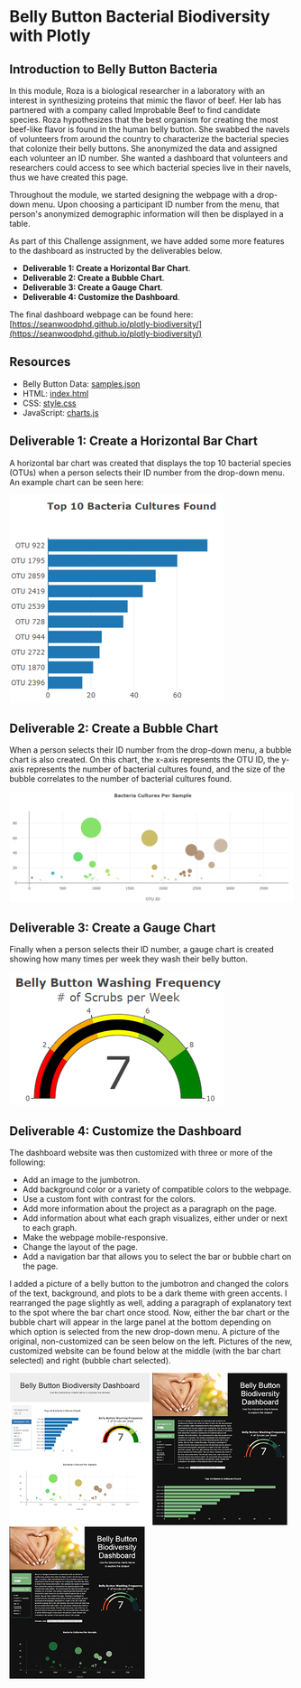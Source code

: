 # Belly Button Bacterial Biodiversity with Plotly

## Introduction to Belly Button Bacteria
In this module, Roza is a biological researcher in a laboratory with an interest in synthesizing proteins that mimic the flavor of beef. Her lab has partnered with a company called Improbable Beef to find candidate species. Roza hypothesizes that the best organism for creating the most beef-like flavor is found in the human belly button. She swabbed the navels of volunteers from around the country to characterize the bacterial species that colonize their belly buttons. She anonymized the data and assigned each volunteer an ID number. She wanted a dashboard that volunteers and researchers could access to see which bacterial species live in their navels, thus we have created this page.

Throughout the module, we started designing the webpage with a drop-down menu. Upon choosing a participant ID number from the menu, that person's anonymized demographic information will then be displayed in a table.

As part of this Challenge assignment, we have added some more features to the dashboard as instructed by the deliverables below.

- **Deliverable 1: Create a Horizontal Bar Chart**.
- **Deliverable 2: Create a Bubble Chart**.
- **Deliverable 3: Create a Gauge Chart**.
- **Deliverable 4: Customize the Dashboard**.

The final dashboard webpage can be found here: [https://seanwoodphd.github.io/plotly-biodiversity/](https://seanwoodphd.github.io/plotly-biodiversity/)

## Resources
- Belly Button Data: [samples.json](static/js/samples.json)
- HTML: [index.html](index.html)
- CSS: [style.css](static/css/style.css)
- JavaScript: [charts.js](static/js/charts.js)

## Deliverable 1: Create a Horizontal Bar Chart
A horizontal bar chart was created that displays the top 10 bacterial species (OTUs) when a person selects their ID number from the drop-down menu. An example chart can be seen here:

![barchart.png](static/images/barchart.png)

## Deliverable 2: Create a Bubble Chart
When a person selects their ID number from the drop-down menu, a bubble chart is also created. On this chart, the x-axis represents the OTU ID, the y-axis represents the number of bacterial cultures found, and the size of the bubble correlates to the number of bacterial cultures found.

![bubblechart.png](static/images/bubblechart.png)

## Deliverable 3: Create a Gauge Chart
Finally when a person selects their ID number, a gauge chart is created showing how many times per week they wash their belly button.

![gaugechart.png](static/images/gaugechart.png)

## Deliverable 4: Customize the Dashboard
The dashboard website was then customized with three or more of the following:
- Add an image to the jumbotron.
- Add background color or a variety of compatible colors to the webpage.
- Use a custom font with contrast for the colors.
- Add more information about the project as a paragraph on the page.
- Add information about what each graph visualizes, either under or next to each graph.
- Make the webpage mobile-responsive.
- Change the layout of the page.
- Add a navigation bar that allows you to select the bar or bubble chart on the page.

I added a picture of a belly button to the jumbotron and changed the colors of the text, background, and plots to be a dark theme with green accents. I rearranged the page slightly as well, adding a paragraph of explanatory text to the spot where the bar chart once stood. Now, either the bar chart or the bubble chart will appear in the large panel at the bottom depending on which option is selected from the new drop-down menu. A picture of the original, non-customized can be seen below on the left. Pictures of the new, customized website can be found below at the middle (with the bar chart selected) and right (bubble chart selected).

<a href="static/images/oldsite.png"><img src="static/images/oldsite_small.png"></a>
<a href="static/images/newsitebar.png"><img src="static/images/newsitebar_small.png"></a>
<a href="static/images/newsitebubble.png"><img src="static/images/newsitebubble_small.png"></a>

